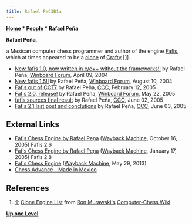 ```yaml
---
title: Rafael PeC3B1a
---
```

**[Home](Home "Home") \* [People](People "People") \* Rafael Peña**


**Rafael Peña**,  

a Mexican computer chess programmer and author of the engine [Fafis](Fafis "Fafis"), 
which at times appeared to be a [clone](Category:Clone "Category:Clone") of [Crafty](Crafty "Crafty") <a id="cite-note-1" href="#cite-ref-1">[1]</a>.






* [New fafis 1.0, now written in c/c++ without the frameworks!!](http://www.open-aurec.com/wbforum/viewtopic.php?f=18&t=47206) by Rafael Peña, [Winboard Forum](Computer_Chess_Forums "Computer Chess Forums"), April 09, 2004
* [New fafis 1.5!!](http://www.open-aurec.com/wbforum/viewtopic.php?f=18&t=48531) by Rafael Peña, [Winboard Forum](Computer_Chess_Forums "Computer Chess Forums"), August 10, 2004
* [Fafis out of CCT7](https://www.stmintz.com/ccc/index.php?id=411012) by Rafael Peña, [CCC](CCC "CCC"), February 12, 2005
* [Fafis 2.0, release!](http://www.open-aurec.com/wbforum/viewtopic.php?f=2&t=2617) by Rafael Peña, [Winboard Forum](Computer_Chess_Forums "Computer Chess Forums"), May 22, 2005
* [fafis sources final result](https://www.stmintz.com/ccc/index.php?id=429427) by Rafael Peña, [CCC](CCC "CCC"), June 02, 2005
* [Fafis 2.1 last post and conclutions](https://www.stmintz.com/ccc/index.php?id=429583) by Rafael Peña, [CCC](CCC "CCC"), June 03, 2005


## External Links


* [Fafis Chess Engine by Rafael Peņa](https://web.archive.org/web/20051016001947/http://www.fafis.com.mx/) ([Wayback Machine](https://en.wikipedia.org/wiki/Wayback_Machine), October 16, 2005) Fafis 2.6
* [Fafis Chess Engine by Rafael Peņa](https://web.archive.org/web/20060117024941/http://www.fafis.com.mx/) ([Wayback Machine](https://en.wikipedia.org/wiki/Wayback_Machine), January 17, 2005) Fafis 2.8
* [Fafis Chess Engine](https://web.archive.org/web/20130529170816/http://www.ajedrez.fafis.com.mx/) ([Wayback Machine](https://en.wikipedia.org/wiki/Wayback_Machine), May 29, 2013)
* [Chess Advance - Made in Mexico](http://www.geocities.ws/chessadvance/made_in_mexico.html)


## References


1. <a id="cite-ref-1" href="#cite-note-1">↑</a> [Clone Engine List](http://computer-chess.org/doku.php?id=computer_chess:wiki:lists:clone_engine_list) from [Ron Murawski's](Ron_Murawski "Ron Murawski") [Computer-Chess Wiki](http://computer-chess.org/doku.php?id=home)

**[Up one Level](People "People")**







 
